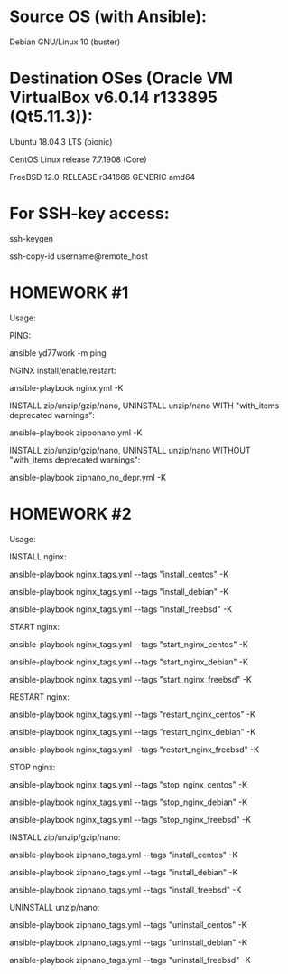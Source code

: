 Source OS (with Ansible):
=========================

Debian GNU/Linux 10 (buster)



Destination OSes (Oracle VM VirtualBox v6.0.14 r133895 (Qt5.11.3)):
===================================================================

Ubuntu 18.04.3 LTS (bionic)

CentOS Linux release 7.7.1908 (Core)

FreeBSD 12.0-RELEASE r341666 GENERIC amd64



For SSH-key access:
===================

ssh-keygen

ssh-copy-id username@remote_host



HOMEWORK #1
===========

Usage:

PING:

ansible yd77work -m ping


NGINX install/enable/restart:

ansible-playbook nginx.yml -K


INSTALL zip/unzip/gzip/nano, UNINSTALL unzip/nano WITH "with_items deprecated warnings":

ansible-playbook zipponano.yml -K


INSTALL zip/unzip/gzip/nano, UNINSTALL unzip/nano WITHOUT "with_items deprecated warnings":

ansible-playbook zipnano_no_depr.yml -K



HOMEWORK #2
===========

Usage:

INSTALL nginx:

ansible-playbook nginx_tags.yml --tags "install_centos" -K

ansible-playbook nginx_tags.yml --tags "install_debian" -K

ansible-playbook nginx_tags.yml --tags "install_freebsd" -K


START nginx:

ansible-playbook nginx_tags.yml --tags "start_nginx_centos" -K

ansible-playbook nginx_tags.yml --tags "start_nginx_debian" -K

ansible-playbook nginx_tags.yml --tags "start_nginx_freebsd" -K


RESTART nginx:

ansible-playbook nginx_tags.yml --tags "restart_nginx_centos" -K

ansible-playbook nginx_tags.yml --tags "restart_nginx_debian" -K

ansible-playbook nginx_tags.yml --tags "restart_nginx_freebsd" -K


STOP nginx:

ansible-playbook nginx_tags.yml --tags "stop_nginx_centos" -K

ansible-playbook nginx_tags.yml --tags "stop_nginx_debian" -K

ansible-playbook nginx_tags.yml --tags "stop_nginx_freebsd" -K


INSTALL zip/unzip/gzip/nano:

ansible-playbook zipnano_tags.yml --tags "install_centos" -K

ansible-playbook zipnano_tags.yml --tags "install_debian" -K

ansible-playbook zipnano_tags.yml --tags "install_freebsd" -K


UNINSTALL unzip/nano:

ansible-playbook zipnano_tags.yml --tags "uninstall_centos" -K

ansible-playbook zipnano_tags.yml --tags "uninstall_debian" -K

ansible-playbook zipnano_tags.yml --tags "uninstall_freebsd" -K
